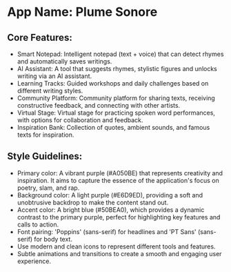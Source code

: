 # **App Name**: Plume Sonore

## Core Features:

- Smart Notepad: Intelligent notepad (text + voice) that can detect rhymes and automatically saves writings.
- AI Assistant: A tool that suggests rhymes, stylistic figures and unlocks writing via an AI assistant.
- Learning Tracks: Guided workshops and daily challenges based on different writing styles.
- Community Platform: Community platform for sharing texts, receiving constructive feedback, and connecting with other artists.
- Virtual Stage: Virtual stage for practicing spoken word performances, with options for collaboration and feedback.
- Inspiration Bank: Collection of quotes, ambient sounds, and famous texts for inspiration.

## Style Guidelines:

- Primary color: A vibrant purple (#A050BE) that represents creativity and inspiration. It aims to capture the essence of the application's focus on poetry, slam, and rap.
- Background color: A light purple (#E6D9ED), providing a soft and unobtrusive backdrop to make the content stand out.
- Accent color: A bright blue (#50BEA0), which provides a dynamic contrast to the primary purple, perfect for highlighting key features and calls to action.
- Font pairing: 'Poppins' (sans-serif) for headlines and 'PT Sans' (sans-serif) for body text.
- Use modern and clean icons to represent different tools and features.
- Subtle animations and transitions to create a smooth and engaging user experience.